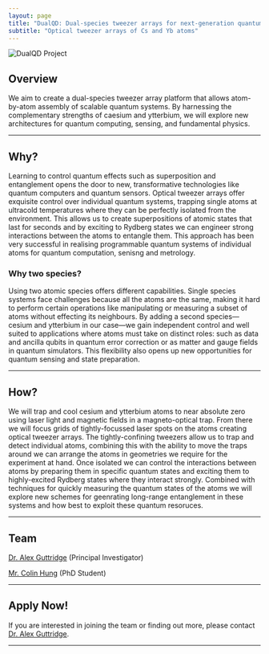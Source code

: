 ```yaml
---
layout: page
title: "DualQD: Dual-species tweezer arrays for next-generation quantum devices"
subtitle: "Optical tweezer arrays of Cs and Yb atoms"
---
```


![DualQD Project](reseaarch/tech/DualQD/DualQD_2.png)

## Overview

We aim to create a dual-species tweezer array platform that allows atom-by-atom assembly of scalable quantum systems. By harnessing the complementary strengths of caesium and ytterbium, we will explore new architectures for quantum computing, sensing, and fundamental physics.

---

## Why?

Learning to control quantum effects such as superposition and entanglement opens the door to new, transformative technologies like quantum computers and quantum sensors. Optical tweezer arrays offer exquisite control over individual quantum systems, trapping single atoms at ultracold temperatures where they can be perfectly isolated from the environment. This allows us to create superpositions of atomic states that last for seconds and by exciting to Rydberg states we can engineer strong interactions between the atoms to entangle them. This approach has been very successful in realising programmable quantum systems of individual atoms for quantum computation, senisng and metrology.  

### Why two species?

Using two atomic species offers different capabilities. Single species systems face challenges because all the atoms are the same, making it hard to perform certain operations like manipulating or measuring a subset of atoms without effecting its neighbours. By adding a second species—cesium and ytterbium in our case—we gain independent control and well suited to applications where atoms must take on distinct roles: such as data and ancilla qubits in quantum error correction or as matter and gauge fields in quantum simulators. This flexibility also opens up new opportunities for quantum sensing and state preparation. 


---

## How?

We will trap and cool cesium and ytterbium atoms to near absolute zero using laser light and magnetic fields in a magneto-optical trap.
From there we will focus grids of tightly-focussed laser spots on the atoms creating optical tweezer arrays. The tightly-confining tweezers allow us to trap and detect individual atoms, combining this with the ability to move the traps around we can arrange the atoms in geometries we require for the experiment at hand.
Once isolated we can control the interactions between atoms by preparing them in specific quantum states and exciting them to highly-excited Rydberg states where they interact strongly. Combined with techniques for quickly measuring the quantum states of the atoms we will explore new schemes for geenrating long-range entanglement in these systems and how best to exploit these quantum resoruces.

---

## Team

[Dr. Alex Guttridge](/members/current/guttridge.md) (Principal Investigator) 

[Mr. Colin Hung](https://www.durham.ac.uk/staff/colin-l-hung/) (PhD Student)

---

## Apply Now!
If you are interested in joining the team or finding out more, please contact [Dr. Alex Guttridge](mailto:alexander.guttridge@durham.ac.uk).

---

